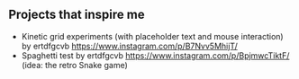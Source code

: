 ## Projects that inspire me 

- Kinetic grid experiments (with placeholder text and mouse interaction) by ertdfgcvb https://www.instagram.com/p/B7Nvv5MhijT/
- Spaghetti test by ertdfgcvb https://www.instagram.com/p/BpjmwcTiktF/ (idea: the retro Snake game)
